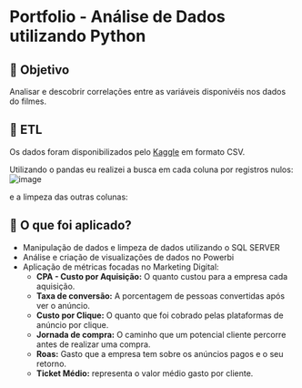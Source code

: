 # Portfolio - Análise de Dados utilizando Python
 
## :pushpin:	 Objetivo 
Analisar e descobrir correlações entre as variáveis disponivéis nos dados do filmes. 

## :twisted_rightwards_arrows:	 ETL 
Os dados foram disponibilizados pelo [Kaggle](https://www.kaggle.com/datasets/danielgrijalvas/movies) em formato CSV. 

Utilizando o pandas eu realizei a busca em cada coluna por registros nulos:
![image](https://user-images.githubusercontent.com/61653788/160519531-7667befc-00a3-4004-bc5d-5f294199fdc6.png)

e a limpeza das outras colunas:



## :pushpin:	 O que foi aplicado?
* Manipulação de dados e limpeza de dados utilizando o SQL SERVER
* Análise e criação de visualizações de dados no Powerbi 
* Aplicação de métricas focadas no Marketing Digital:
  * **CPA - Custo por Aquisição:** O quanto custou para a empresa cada aquisição.
  * **Taxa de conversão:** A porcentagem de pessoas convertidas após ver o anúncio.
  * **Custo por Clique:** O quanto que foi cobrado pelas plataformas de anúncio por clique.
  * **Jornada de compra:** O caminho que um potencial cliente percorre antes de realizar uma compra.
  * **Roas:** Gasto que a empresa tem sobre os anúncios pagos e o seu retorno. 
  * **Ticket Médio:** representa o valor médio gasto por cliente.
